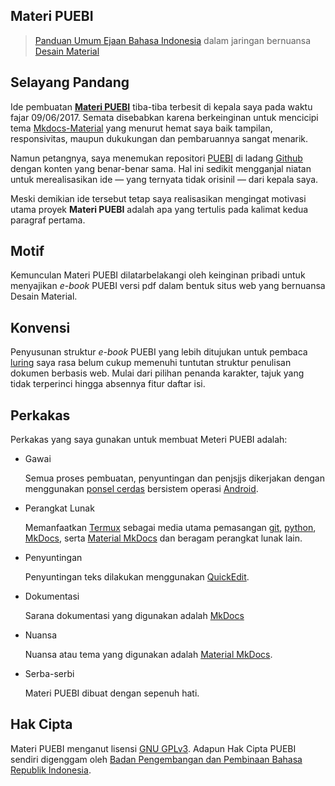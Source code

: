 ## Materi PUEBI

>[Panduan Umum Ejaan Bahasa Indonesia][puebi] dalam jaringan bernuansa [Desain Material][material]

[puebi]: http://badanbahasa.kemdikbud.go.id/lamanbahasa/sites/default/files/PUEBI.pdf
[material]: https://material.io

## Selayang Pandang

Ide pembuatan [**Materi PUEBI**][materi] tiba-tiba terbesit di kepala saya pada waktu fajar 09/06/2017. Semata disebabkan karena berkeinginan untuk mencicipi tema [Mkdocs-Material][squid] yang menurut hemat saya baik tampilan, responsivitas, maupun dukukungan dan pembaruannya sangat menarik.

[materi]: https://mughnimind.github.io/Materi-PUEBI/
[squid]: https://github.com/squidfunk/mkdocs-material/blob/master/README.md

Namun petangnya, saya menemukan repositori [PUEBI][gpuebi] di ladang [Github][github] dengan konten yang benar-benar sama. Hal ini sedikit mengganjal niatan untuk merealisasikan ide — yang ternyata tidak orisinil — dari kepala saya.

[gpuebi]: https://github.com/search?utf8=✓&q=puebi
[github]: https://github.com

Meski demikian ide tersebut tetap saya realisasikan mengingat motivasi utama proyek **Materi PUEBI** adalah apa yang tertulis pada kalimat kedua paragraf pertama.

## Motif

Kemunculan Materi PUEBI dilatarbelakangi oleh keinginan pribadi untuk menyajikan _e-book_ PUEBI versi pdf dalam bentuk situs web yang bernuansa Desain Material.

## Konvensi

Penyusunan struktur _e-book_ PUEBI yang lebih ditujukan untuk pembaca [luring][lur] saya rasa belum cukup memenuhi tuntutan struktur penulisan dokumen berbasis web. Mulai dari pilihan penanda karakter, tajuk yang tidak terperinci hingga absennya fitur daftar isi.

[lur]: https://id.m.wikipedia.org/wiki/Dalam_jaringan_dan_luar_jaringan

## Perkakas

Perkakas yang saya gunakan untuk membuat Meteri PUEBI adalah:

* Gawai

   Semua proses pembuatan, penyuntingan dan penjsjjs dikerjakan dengan menggunakan [ponsel cerdas][pc] bersistem operasi [Android][an].

[pc]: https://id.m.wikipedia.org/wiki/Ponsel_cerdas
[an]: https://id.m.wikipedia.org/wiki/Android_(sistem_operasi)

* Perangkat Lunak

   Memanfaatkan [Termux][tmx] sebagai media utama pemasangan [git][git], [python][py], [MkDocs][mkdocs], serta [Material MkDocs][squid] dan beragam perangkat lunak lain.

[tmx]: https://termux.com
[git]: https://git-scm.com
[py]: https://www.python.org
[mkdocs]: http://www.mkdocs.org

* Penyuntingan

   Penyuntingan teks dilakukan menggunakan [QuickEdit][qedit].

* Dokumentasi

   Sarana dokumentasi yang digunakan adalah [MkDocs][mkdocs]

* Nuansa

   Nuansa atau tema yang digunakan adalah [Material MkDocs][squid].

* Serba-serbi

   Materi PUEBI dibuat dengan sepenuh hati.

[qedit]: https://play.google.com/store/apps/details?id=com.rhmsoft.edit

## Hak Cipta

Materi PUEBI menganut lisensi [GNU GPLv3][lis]. Adapun Hak Cipta PUEBI sendiri digenggam oleh [Badan Pengembangan dan Pembinaan Bahasa Republik Indonesia][88].

[lis]: LICENSE.md
[88]: http://badanbahasa.kemdikbud.go.id/

